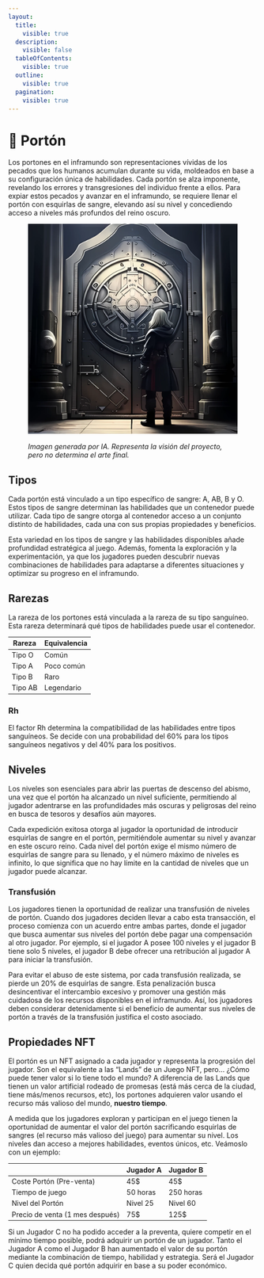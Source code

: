 ```yaml
---
layout:
  title:
    visible: true
  description:
    visible: false
  tableOfContents:
    visible: true
  outline:
    visible: true
  pagination:
    visible: true
---
```


# 🚪 Portón&#x20;

Los portones en el inframundo son representaciones vívidas de los pecados que los humanos acumulan durante su vida, moldeados en base a su configuración única de habilidades. Cada portón se alza imponente, revelando los errores y transgresiones del individuo frente a ellos. Para expiar estos pecados y avanzar en el inframundo, se requiere llenar el portón con esquirlas de sangre, elevando así su nivel y concediendo acceso a niveles más profundos del reino oscuro.

<figure><img src="../.gitbook/assets/image (7).png" alt=""><figcaption><p><em>Imagen generada por IA. Representa la visión del proyecto, pero no determina el arte final.</em></p></figcaption></figure>

## Tipos

Cada portón está vinculado a un tipo específico de sangre: A, AB, B y O. Estos tipos de sangre determinan las habilidades que un contenedor puede utilizar. Cada tipo de sangre otorga al contenedor acceso a un conjunto distinto de habilidades, cada una con sus propias propiedades y beneficios.

Esta variedad en los tipos de sangre y las habilidades disponibles añade profundidad estratégica al juego. Además, fomenta la exploración y la experimentación, ya que los jugadores pueden descubrir nuevas combinaciones de habilidades para adaptarse a diferentes situaciones y optimizar su progreso en el inframundo.

## Rarezas

La rareza de los portones está vinculada a la rareza de su tipo sanguíneo. Esta rareza determinará qué tipos de habilidades puede usar el contenedor.

| Rareza  | Equivalencia |
| ------- | ------------ |
| Tipo O  | Común        |
| Tipo A  | Poco común   |
| Tipo B  | Raro         |
| Tipo AB | Legendario   |

### Rh

El factor Rh determina la compatibilidad de las habilidades entre tipos sanguíneos. Se decide con una probabilidad del 60% para los tipos sanguíneos negativos y del 40% para los positivos.

## Niveles

Los niveles son esenciales para abrir las puertas de descenso del abismo, una vez que el portón ha alcanzado un nivel suficiente, permitiendo al jugador adentrarse en las profundidades más oscuras y peligrosas del reino en busca de tesoros y desafíos aún mayores.

Cada expedición exitosa otorga al jugador la oportunidad de introducir esquirlas de sangre en el portón, permitiéndole aumentar su nivel y avanzar en este oscuro reino. Cada nivel del portón exige el mismo número de esquirlas de sangre para su llenado, y el número máximo de niveles es infinito, lo que significa que no hay límite en la cantidad de niveles que un jugador puede alcanzar.

### Transfusión

Los jugadores tienen la oportunidad de realizar una transfusión de niveles de portón. Cuando dos jugadores deciden llevar a cabo esta transacción, el proceso comienza con un acuerdo entre ambas partes, donde el jugador que busca aumentar sus niveles del portón debe pagar una compensación al otro jugador. Por ejemplo, si el jugador A posee 100 niveles y el jugador B tiene solo 5 niveles, el jugador B debe ofrecer una retribución al jugador A para iniciar la transfusión.

Para evitar el abuso de este sistema, por cada transfusión realizada, se pierde un 20% de esquirlas de sangre. Esta penalización busca desincentivar el intercambio excesivo y promover una gestión más cuidadosa de los recursos disponibles en el inframundo. Así, los jugadores deben considerar detenidamente si el beneficio de aumentar sus niveles de portón a través de la transfusión justifica el costo asociado.

## Propiedades NFT

El portón es un NFT asignado a cada jugador y representa la progresión del jugador. Son el equivalente a las “Lands” de un Juego NFT, pero… ¿Cómo puede tener valor si lo tiene todo el mundo? A diferencia de las Lands que tienen un valor artificial rodeado de promesas (está más cerca de la ciudad, tiene más/menos recursos, etc), los portones adquieren valor usando el recurso más valioso del mundo, **nuestro tiempo**.

A medida que los jugadores exploran y participan en el juego tienen la oportunidad de aumentar el valor del portón sacrificando esquirlas de sangres (el recurso más valioso del juego) para aumentar su nivel. Los niveles dan acceso a mejores habilidades, eventos únicos, etc. Veámoslo con un ejemplo:

|                                 | Jugador A | Jugador B |
| ------------------------------- | --------- | --------- |
| Coste Portón (Pre-venta)        | 45$       | 45$       |
| Tiempo de juego                 | 50 horas  | 250 horas |
| Nivel del Portón                | Nivel 25  | Nivel 60  |
| Precio de venta (1 mes después) | 75$       | 125$      |

Si un Jugador C no ha podido acceder a la preventa, quiere competir en el mínimo tiempo posible, podrá adquirir un portón de un jugador. Tanto el Jugador A como el Jugador B han aumentado el valor de su portón mediante la combinación de tiempo, habilidad y estrategia. Será el Jugador C quien decida qué portón adquirir en base a su poder económico.
